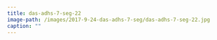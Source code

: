 ```yaml
---
title: das-adhs-7-seg-22
image-path: /images/2017-9-24-das-adhs-7-seg/das-adhs-7-seg-22.jpg
caption: ""
---
```

